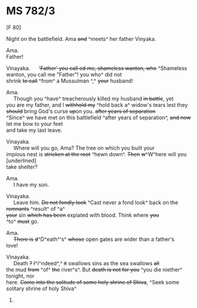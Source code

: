 # MS 782/3

[F 80]

Night on the battlefield. Ama ~~and~~ ^meets^ her father Vinyaka. 

Ama. \
Father! 

Vinayaka. 
&nbsp;&nbsp;&nbsp;&nbsp;&nbsp;~~'Father' you call ~~ed~~ me, shameless wanton, who~~ ^Shameless wanton, you call me "Father"! you who^ did not \
shrink ~~to call~~ ^from^ a Mussulman ^,^ ~~your~~ husband! 

Ama. \
&nbsp;&nbsp;&nbsp;&nbsp;&nbsp;Though you ^have^ treacherously killed my husband ~~in battle~~, yet \
you are my father, and I ~~withhold my~~ ^hold back a^ widow's tears lest they \
~~should~~ bring God's curse ~~up~~on you. ~~after years of separation~~ \
^Since^ we have met on this battlefield ^after years of separation^, ~~and now~~ let me bow to your feet \
and take my last leave.

Vinayaka. \
&nbsp;&nbsp;&nbsp;&nbsp;&nbsp;Where will you go, Ama? The tree on which you built your \
impious nest is ~~stricken at the root~~ ^hewn down^. ~~Then~~ ~~w~~^W^here will you [underlined] \
take shelter? 

Ama. \
&nbsp;&nbsp;&nbsp;&nbsp;&nbsp;I have my son. 

Vinayaka. \
&nbsp;&nbsp;&nbsp;&nbsp;&nbsp;Leave him. ~~Do not fondly look~~ ^Cast never a fond look^ back on the ~~remnants~~ ^result^ of ^a^\
~~your~~ sin ~~which has been~~ expiated with blood. Think where ~~you~~ \
^to^ ~~must~~ go. 

Ama. \
&nbsp;&nbsp;&nbsp;&nbsp;&nbsp;~~There is~~ ~~d~~^D^eath^'s^ ~~whose~~ open gates are wider than a father's \
love!

Vinayaka. \
&nbsp;&nbsp;&nbsp;&nbsp;&nbsp;Death ~~?~~ ~~I~~^i^ndeed^,^ ~~it~~ swallows sins as the sea swallows ~~all~~ \
the mud ~~from~~ ^of^ ~~the~~ river^s^. But ~~death is not for you~~ ^you die niether^ tonight, nor \
here. ~~Come into the solitude of some holy shrine of Shiva~~, ^Seek some solitary shrine of holy Shiva^

1.
